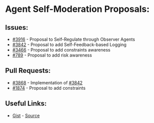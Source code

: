 [gist]:https://gist.github.com/anonhostpi/97d4bb3e9535c92b8173fae704b76264#file-_topics-0007-observers-md
[source]:https://github.com/anonhostpi/AUTOGPT.TRACKERS/blob/main/TOPICS/0007.OBSERVERS/OBSERVERS.md
# Agent Self-Moderation Proposals:
## Issues:
- [#3916][3916] - Proposal to Self-Regulate through Observer Agents
- [#3842][3842] - Proposal to add Self-Feedback-based Logging
- [#3466][3466] - Proposal to add constraints awareness
- [#789][789] - Proposal to add risk awareness

## Pull Requests:
- [#3868][3868] - Implementation of [#3842][3842]
- [#1874][1874] - Proposal to add constraints

## Useful Links:
- [Gist][gist] - [Source][source]

[789]:https://github.com/Significant-Gravitas/Auto-GPT/issues/789
[1874]:https://github.com/Significant-Gravitas/Auto-GPT/pull/1874
[3466]:https://github.com/Significant-Gravitas/Auto-GPT/pull/3466
[3842]:https://github.com/Significant-Gravitas/Auto-GPT/issues/3842
[3868]:https://github.com/Significant-Gravitas/Auto-GPT/pull/3868
[3916]:https://github.com/Significant-Gravitas/Auto-GPT/issues/3916